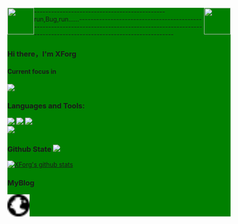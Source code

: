<div style="background: green ">
<!-- top left -->
<a href="#" click="alert()">
    <img align="left" src="https://emojis.slackmojis.com/emojis/images/1450458551/184/nyancat_big.gif" width="60" height="60"/>        
</a>
<a href="#" click="alert()">
   <img align="right" src="https://emojis.slackmojis.com/emojis/images/1471045836/777/bug.gif" width="60" height="60"/>  
</a>      


----------------------------------------------run,Bug,run……-------------------------------------------------------------------------------------------------------------------------------------------------------


### Hi there，I'm XForg
#### Current focus in

<a href="https://github.com/xianfeng92/Awsome-Mind">
  <img align="center" src="https://github-readme-stats.anuraghazra1.vercel.app/api/pin/?username=xianfeng92&repo=Awsome-Mind&show_icons=true&title_color=fff&icon_color=79ff97&text_color=9f9f9f&bg_color=151526" />
</a>

### Languages and Tools:

<p>  
  <!-- Your languages and tools. Be careful with the alignment. 
  You can use this sites to get logos: https://www.vectorlogo.zone or https://simpleicons.org/
  -->
  <code><img width="10%" src="https://www.vectorlogo.zone/logos/java/java-ar21.svg"></code>
  <code><img width="10%" src="https://www.vectorlogo.zone/logos/android/android-ar21.svg"></code>
  <code><img width="10%" src="https://www.vectorlogo.zone/logos/github/github-ar21.svg"></code>

  <br />
  <code><img width="5%" src="https://github.com/simple-icons/simple-icons/blob/master/icons/androidstudio.svg"></code>
    

<!--   <code><img width="10%" src="https://www.vectorlogo.zone/logos/gradle/gradle-ar21.svg"></code> -->
<!--   <code><img width="10%" src="https://www.vectorlogo.zone/logos/flutterio/flutterio-ar21.svg"></code> -->
<!--   <code><img width="10%" src="https://www.vectorlogo.zone/logos/json/json-ar21.svg"></code> -->
<!--   <br /> -->
<!--   <code><img width="10%" src="https://www.vectorlogo.zone/logos/reactjs/reactjs-ar21.svg"></code> -->
<!--   <code><img width="10%" src="https://www.vectorlogo.zone/logos/sqlite/sqlite-ar21.svg"></code> -->
<!--   <code><img width="10%" src="https://www.vectorlogo.zone/logos/dartlang/dartlang-ar21.svg"></code> -->
<!--   <br /> -->
<!--   <code><img width="10%" src="https://www.vectorlogo.zone/logos/git-scm/git-scm-ar21.svg"></code> -->
<!--   <code><img width="10%" src="https://www.vectorlogo.zone/logos/gnu_bash/gnu_bash-ar21.svg"></code> -->
</p>

### Github State <img src="https://media.giphy.com/media/WUlplcMpOCEmTGBtBW/giphy.gif" width="60">

[![XForg's github stats](https://github-readme-stats.vercel.app/api?username=xianfeng92&show_icons=true&title_color=fff&icon_color=79ff97&text_color=9f9f9f&bg_color=151526)](https://github.com/anuraghazra/github-readme-stats)


### MyBlog

<a href="https://xianfeng92.github.io" target="blank">
<img align="center" src="https://raw.githubusercontent.com/iconic/open-iconic/master/svg/globe.svg" alt="@arshiamidos" height="50" width="50" />
</a>

<!--
<p align="center">
<img src="https://emojis.slackmojis.com/emojis/images/1598364417/10264/partykeanu.gif" width="25" height="25"/> 
<img src="https://emojis.slackmojis.com/emojis/images/1450319445/43/mario.gif" width="25" height="25"/> 
<img src="https://emojis.slackmojis.com/emojis/images/1450372448/149/sonic.gif" width="25" height="25"/> 
<img src="https://emojis.slackmojis.com/emojis/images/1471045836/777/bug.gif" width="25" height="25"/> 
<img src="https://emojis.slackmojis.com/emojis/images/1471045839/793/computerrage.gif" width="25" height="25"/> 
<img src="https://emojis.slackmojis.com/emojis/images/1450458551/184/nyancat_big.gif" width="25" height="25"/> 
<img src="https://emojis.slackmojis.com/emojis/images/1450785773/250/mega.gif" width="25" height="25"/> 
<img src="https://emojis.slackmojis.com/emojis/images/1578512858/7452/danceydoge.gif" width="25" height="25"/>
<img src="https://emojis.slackmojis.com/emojis/images/1460579133/354/doom_look.gif" width="25" height="25"/>
<img src="https://emojis.slackmojis.com/emojis/images/1460579188/357/doom_lost_soul.gif" width="25" height="25"/> 
</p>
-->
</div>
